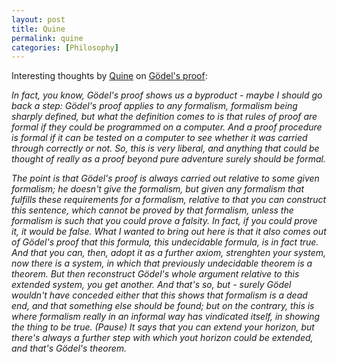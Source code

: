 ```yaml
--- 
layout: post
title: Quine
permalink: quine
categories: [Philosophy]
---
```


Interesting thoughts by [Quine](http://en.wikipedia.org/wiki/Willard_Van_Orman_Quine) 
on [Gödel's proof](http://en.wikipedia.org/wiki/Gödel's_incompleteness_theorems):

*In fact, you know, Gödel's proof shows us a byproduct - maybe I should
go back a step: Gödel's proof applies to any formalism, formalism being
sharply defined, but what the definition comes to is that rules of proof
are formal if they could be programmed on a computer. And a proof
procedure is formal if it can be tested on a computer to see whether it
was carried through correctly or not. So, this is very liberal, and
anything that could be thought of really as a  proof beyond pure
adventure surely should be formal.*

*The point is that Gödel's proof is always carried out relative to some
given formalism; he doesn't give the formalism, but given any formalism
that fulfills these requirements for a formalism, relative to that you
can construct this sentence, which cannot be proved by that formalism,
unless the formalism is such that you could prove a falsity. In fact, if
you could prove it, it would be false. What I wanted to bring out here
is that it also comes out of Gödel's proof that this formula, this
undecidable formula, is in fact true. And that you can, then, adopt it
as a further axiom, strenghten your system, now there is a system, in
which that previously undecidable theorem is a theorem. But then
reconstruct Gödel's whole argument relative to this extended system, you
get another. And that's so, but - surely Gödel wouldn't have conceded
either that this shows that formalism is a dead end, and that something
else should be found; but on the contrary, this is where formalism
really in an informal way has vindicated itself, in showing the thing to
be true. (Pause) It says that you can extend your horizon, but there's
always a further step with which yout horizon could be extended, and
that's Gödel's theorem.*


